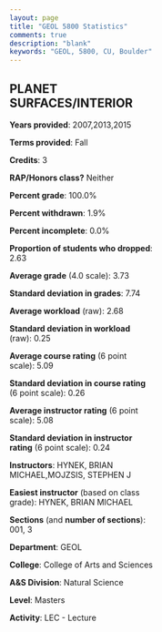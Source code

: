 ```yaml
---
layout: page
title: "GEOL 5800 Statistics"
comments: true
description: "blank"
keywords: "GEOL, 5800, CU, Boulder"
--- 
```

<head>
<script src="https://ajax.googleapis.com/ajax/libs/jquery/2.1.3/jquery.min.js"></script>
<script src="https://dl.dropboxusercontent.com/s/pc42nxpaw1ea4o9/highcharts.js?dl=0"></script>
<!-- <script src="../assets/js/highcharts.js"></script> -->
<style type="text/css">@font-face {
	font-family: "Bebas Neue";
	src: url(https://www.filehosting.org/file/details/544349/BebasNeue%20Regular.otf) format("opentype");
	}
	h1.Bebas { 
		font-family: "Bebas Neue", Verdana, Tahoma;
	}
</style>
</head>
<body>
	<div id="container" style="float: right; width: 45%; height: 88%; margin-left: 2.5%; margin-right: 2.5%;"></div>
	<script language="JavaScript">
		$(document).ready(function() {
		var chart = {type: 'column'};
		var title = {text: 'Grade Distribution'};
		var xAxis = {categories: ['A','B','C','D','F'],crosshair: true};
		var yAxis = {min: 0,title: {text: 'Percentage'}};
		var tooltip = {headerFormat: '<center><b><span style="font-size:20px">{point.key}</span></b></center>',
		               pointFormat: '<td style="padding:0"><b>{point.y:.1f}%</b></td>',
		               footerFormat: '</table>',shared: true,useHTML: true};
		var plotOptions = {column: {pointPadding: 0.0,borderWidth: 0}};  
		var credits = {enabled: false};var series= [{name: 'Percent',data: [75.68,21.62,2.7,0.0,0.0,]}];
		var json = {};
		json.chart = chart;
		json.title = title;
		json.tooltip = tooltip;
		json.xAxis = xAxis;
		json.yAxis = yAxis;  
		json.series = series;
		json.plotOptions = plotOptions;  
		json.credits = credits;
		$('#container').highcharts(json);
	});
	</script>
</body>
			   
## PLANET SURFACES/INTERIOR

**Years provided**: 2007,2013,2015

**Terms provided**: Fall

**Credits**: 3

**RAP/Honors class?** Neither

**Percent grade**: 100.0%

**Percent withdrawn**: 1.9%

**Percent incomplete**: 0.0%

**Proportion of students who dropped**: 2.63

**Average grade** (4.0 scale): 3.73

**Standard deviation in grades**: 7.74

**Average workload** (raw): 2.68

**Standard deviation in workload** (raw): 0.25

**Average course rating** (6 point scale): 5.09

**Standard deviation in course rating** (6 point scale): 0.26

**Average instructor rating** (6 point scale): 5.08

**Standard deviation in instructor rating** (6 point scale): 0.24

**Instructors**: HYNEK, BRIAN MICHAEL,MOJZSIS, STEPHEN J

**Easiest instructor** (based on class grade): HYNEK, BRIAN MICHAEL

**Sections** (and **number of sections**): 001, 3

**Department**: GEOL

**College**: College of Arts and Sciences

**A&S Division**: Natural Science

**Level**: Masters

**Activity**: LEC - Lecture
